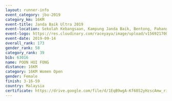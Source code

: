 ```yaml
---
layout: runner-info 
event_category: jbu-2019 
category_km: 16KM 
event-title: Janda Baik Ultra 2019 
event-location: Sekolah Kebangsaan, Kampung Janda Baik, Bentong, Pahang, Malaysia 
event-logo: https://res.cloudinary.com/raceyaya/image/upload/v1569217009/logo/janda-baik_vch1pc.jpg 
event-date: 2019-09-14
overall_rank: 173
gender_rank: 58
category_rank: 39
bib: 63016
name: POON HUI FONG
distance: 16KM
category: 16KM Women Open
gender: Female
finish: 3-16-59
country: Malaysia
certificate: https://drive.google.com/file/d/1EqB9wgA-Kf68S2yHzscAmw_riVbh9vNR/view?usp=sharing
---
```

